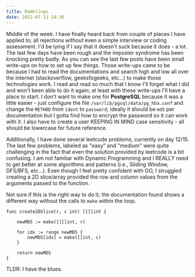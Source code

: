 ```yaml
---
title: Ramblings
date: 2022-07-13 14:36
---
```


<!-- markdownlint-disable  -->

Middle of the week. I have finally heard back from couple of places I have applied to; all rejections without even a simple interview or coding assessment. I'd be lying if I say that it doesn't suck because it does - a lot. The last few days have been rough and the imposter syndrome has been knocking pretty badly. As you can see the last few posts have been small write-ups on how to set up few things. Those write-ups came to be because I had to read the documentations and search high and low all over the internet (stackoverflow, geeksfogeeks, etc...) to make those technologies work. I read and read so much that I know I'll forget what I did and won't been able to do it again; at least with these write-ups I'll have a place to start. I don't want to make one for **PostgreSQL** because it was a little easier - just configure the file `/var/lib/pgsql/data/pg_hba.conf` and change the `METHOD` from `ident` to `password`; ideally it should be `md5` per documentation but I gotta find how to encrypt the password so it can work with it. I also have to create a user KEEPING IN MIND case sensitivity - all should be lowercase for future reference.

Additionally, I have done several leetcode problems, currently on day 12/15. The last few problems, labeled as "easy" and "medium" were quite challenging in the fact that even the solution provided by leetcode is a bit confusing. I am not familiar with Dynamic Programming and I REALLY need to get better at some algorithms and patterns (i.e., Sliding Window, DFS/BFS, etc...). Even though I feel pretty confident with GO, I struggled creating a 2D slice/array provided the row and column values from the arguments passed to the function.

Not sure if this is the right way to do it; the documentation found shows a different way without the calls to `make` within the loop.

<pre><code>func create2DSlice(r, c int) [][]int {

	newMDS := make([][]int, r)

	for idx := range newMDS {
		newMDS[idx] = make([]int, c)
	}

	return newMDS
}</code></pre>

TLDR: I have the blues.
